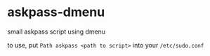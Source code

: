 # askpass-dmenu
small askpass script using dmenu

to use, put ```Path askpass <path to script>``` into your ```/etc/sudo.conf```

